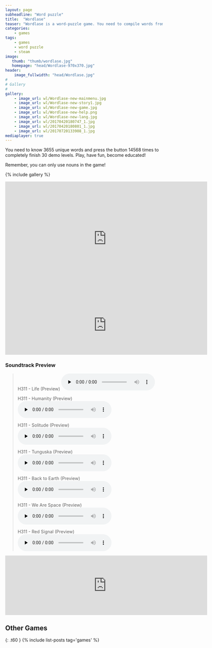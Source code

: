 ```yaml
---
layout: page
subheadline: "Word puzzle"
title:  "Wordlase"
teaser: "Wordlase is a word-puzzle game. You need to compile words from the letters of offered one. For example, you can make words “ant” and “potion” from the letters of “interpolation”. But you can't assemble “mol” since there is no “m” letter."
categories:
    - games
tags:
    - games
    - word puzzle
    - steam
image:
   thumb: "thumb/wordlase.jpg"
   homepage: "head/Wordlase-970x370.jpg"
header:
    image_fullwidth: "head/Wordlase.jpg"
#
# Gallery
#
gallery:
    - image_url: wl/Wordlase-new-mainmenu.jpg
    - image_url: wl/Wordlase-new-story1.jpg
    - image_url: wl/Wordlase-new-game.jpg
    - image_url: wl/Wordlase-new-help.png
    - image_url: wl/Wordlase-new-lang.jpg
    - image_url: wl/20170420180747_1.jpg
    - image_url: wl/20170420180801_1.jpg
    - image_url: wl/20170720133908_1.jpg
mediaplayer: true
---
```


You need to know 3655 unique words and press the button 14568 times to completely finish 30 demo levels. Play, have fun, become educated!

Remember, you can only use nouns in the game!

{% include gallery %}

<iframe width="646" height="363" src="https://www.youtube.com/embed/xZ1Su2KWgQk" frameborder="0" allowfullscreen></iframe>

<iframe src="https://store.steampowered.com/widget/602930/" frameborder="0" width="646" height="190"></iframe>

### Soundtrack Preview

<blockquote>
H311 - Life (Preview)
<audio src="{{ site.url }}/music/wl/Life-Preview.mp3" type="audio/mp3" controls="controls" preload="none"></audio>

H311 - Humanity (Preview)
<audio src="{{ site.url }}/music/wl/Humanity-Preview.mp3" type="audio/mp3" controls="controls" preload="none"></audio>

H311 - Solitude (Preview)
<audio src="{{ site.url }}/music/wl/Solitude-Preview.mp3" type="audio/mp3" controls="controls" preload="none"></audio>

H311 - Tunguska (Preview)
<audio src="{{ site.url }}/music/wl/Tunguska-Preview.mp3" type="audio/mp3" controls="controls" preload="none"></audio>

H311 - Back to Earth (Preview)
<audio src="{{ site.url }}/music/wl/BackToEarth-Preview.mp3" type="audio/mp3" controls="controls" preload="none"></audio>

H311 - We Are Space (Preview)
<audio src="{{ site.url }}/music/wl/WeAreSpace-Preview.mp3" type="audio/mp3" controls="controls" preload="none"></audio>

H311 - Red Signal (Preview)
<audio src="{{ site.url }}/music/wl/RedSignal-Preview.mp3" type="audio/mp3" controls="controls" preload="none"></audio>
</blockquote>

<iframe src="https://store.steampowered.com/widget/615140/" frameborder="0" width="646" height="190"></iframe>


## Other Games
{: .t60 }
{% include list-posts tag='games' %}
